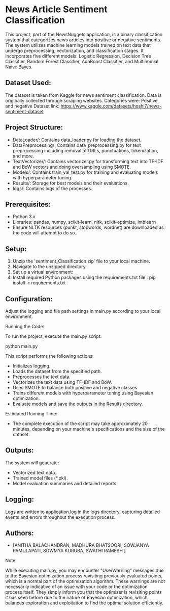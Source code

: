 # News Article Sentiment Classification

This project, part of the NewsNuggets application, is a binary classification system that categorizes news articles into positive or negative sentiments. The system utilizes machine learning models trained on text data that undergo preprocessing, vectorization, and classification stages. It incorporates five different models: Logistic Regression, Decision Tree Classifier, Random Forest Classifier, AdaBoost Classifier, and Multinomial Naive Bayes.

## Dataset Used: 

The dataset is taken from Kaggle for news sentiment classification. Data is originally collected through scraping websites. Categories were: Positive and negative
Dataset link:  https://www.kaggle.com/datasets/hoshi7/news-sentiment-dataset

## Project Structure:

- DataLoader/: Contains data_loader.py for loading the dataset.
- DataPreprocessing/: Contains data_preprocessing.py for text preprocessing including removal of URLs, punctuations, tokenization, and more.
- TextVectorizer/: Contains vectorizer.py for transforming text into TF-IDF and BoW vectors and doing oversampling using SMOTE.
- Models/: Contains train_val_test.py for training and evaluating models with hyperparameter tuning.
- Results/: Storage for best models and their evaluations.
- logs/: Contains logs of the processes.

## Prerequisites:

- Python 3.x
- Libraries: pandas, numpy, scikit-learn, nltk, scikit-optimize, imblearn
- Ensure NLTK resources (punkt, stopwords, wordnet) are downloaded as the code will attempt to do so.

## Setup:

1. Unzip the 'sentiment_Classification.zip' file to your local machine.
2. Navigate to the unzipped directory.
3. Set up a virtual environment:
4. Install required Python packages using the requirements.txt file :
   pip install -r requirements.txt

## Configuration:

Adjust the logging and file path settings in main.py according to your local environment.

Running the Code:

To run the project, execute the main.py script:

python main.py

This script performs the following actions:

- Initializes logging.
- Loads the dataset from the specified path.
- Preprocesses the text data.
- Vectorizes the text data using TF-IDF and BoW.
- Uses SMOTE to balance both positive and negative classes
- Trains different models with hyperparameter tuning using Bayesian optimization.
- Evaluate models and save the outputs in the Results directory.

Estimated Running Time:

- The complete execution of the script may take approximately 20 minutes, depending on your machine's specifications and the size of the dataset.

## Outputs:

The system will generate:
- Vectorized text data.
- Trained model files (*.pkl).
- Model evaluation summaries and detailed reports.

## Logging:

Logs are written to application.log in the logs directory, capturing detailed events and errors throughout the execution process.

## Authors:

- [ANITHA BALACHANDRAN, MADHURA BHATSOORI, SOWJANYA PAMULAPATI,
SOWMYA KURUBA, SWATHI RAMESH ]

Note:

While executing main.py, you may encounter "UserWarning" messages due to the Bayesian optimization process revisiting previously evaluated points, which is a normal part of the optimization algorithm. These warnings are not necessarily indicative of an issue with your code or the optimization process itself. They simply inform you that the optimizer is revisiting points it has seen before due to the nature of Bayesian optimization, which balances exploration and exploitation to find the optimal solution efficiently.

